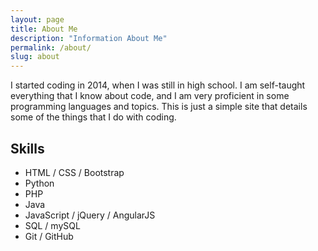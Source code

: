```yaml
---
layout: page
title: About Me
description: "Information About Me"
permalink: /about/
slug: about
---
```


I started coding in 2014, when I was still in high school. I am self-taught everything that I know about code, and I am very proficient in some programming languages and topics. This is just a simple site that details some of the things that I do with coding.



Skills
------

- HTML / CSS / Bootstrap
- Python
- PHP
- Java
- JavaScript / jQuery / AngularJS
- SQL / mySQL
- Git / GitHub